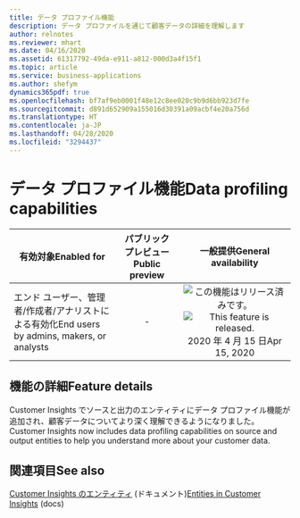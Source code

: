 ```yaml
---
title: データ プロファイル機能
description: データ プロファイルを通じて顧客データの詳細を理解します
author: relnotes
ms.reviewer: mhart
ms.date: 04/16/2020
ms.assetid: 61317792-49da-e911-a812-000d3a4f15f1
ms.topic: article
ms.service: business-applications
ms.author: shefym
dynamics365pdf: true
ms.openlocfilehash: bf7af9eb0001f48e12c8ee020c9b9d6bb923d7fe
ms.sourcegitcommit: d891d652909a155016d30391a09acbf4e20a756d
ms.translationtype: HT
ms.contentlocale: ja-JP
ms.lasthandoff: 04/28/2020
ms.locfileid: "3294437"
---
```

# <a name="data-profiling-capabilities"></a><span data-ttu-id="8a134-103">データ プロファイル機能</span><span class="sxs-lookup"><span data-stu-id="8a134-103">Data profiling capabilities</span></span>


| <span data-ttu-id="8a134-104">有効対象</span><span class="sxs-lookup"><span data-stu-id="8a134-104">Enabled for</span></span>    |  <span data-ttu-id="8a134-105">パブリック プレビュー</span><span class="sxs-lookup"><span data-stu-id="8a134-105">Public preview</span></span> | <span data-ttu-id="8a134-106">一般提供</span><span class="sxs-lookup"><span data-stu-id="8a134-106">General availability</span></span> | 
| ---------- | :----------: |:----------: |
|<span data-ttu-id="8a134-107">エンド ユーザー、管理者/作成者/アナリストによる有効化</span><span class="sxs-lookup"><span data-stu-id="8a134-107">End users by admins, makers, or analysts</span></span>|-| <span data-ttu-id="8a134-108">![この機能はリリース済みです。](/dynamics365-release-plan/media/green-checkmark.png "この機能はリリース済みです。")</span><span class="sxs-lookup"><span data-stu-id="8a134-108">![This feature is released.](/dynamics365-release-plan/media/green-checkmark.png "This feature is released.")</span></span> <span data-ttu-id="8a134-109">2020 年 4 月 15 日</span><span class="sxs-lookup"><span data-stu-id="8a134-109">Apr 15, 2020</span></span>|






## <a name="feature-details"></a><span data-ttu-id="8a134-110">機能の詳細</span><span class="sxs-lookup"><span data-stu-id="8a134-110">Feature details</span></span>
<!--feature detail start -->
<span data-ttu-id="8a134-111">Customer Insights でソースと出力のエンティティにデータ プロファイル機能が追加され、顧客データについてより深く理解できるようになりました。</span><span class="sxs-lookup"><span data-stu-id="8a134-111">Customer Insights now includes data profiling capabilities on source and output entities to help you understand more about your customer data.</span></span>
<!--feature detail end -->










## <a name="see-also"></a><span data-ttu-id="8a134-112">関連項目</span><span class="sxs-lookup"><span data-stu-id="8a134-112">See also</span></span>

<!--docs start-->
<span data-ttu-id="8a134-113">[Customer Insights のエンティティ](https://docs.microsoft.com/dynamics365/ai/customer-insights/pm-entities) (ドキュメント)</span><span class="sxs-lookup"><span data-stu-id="8a134-113">[Entities in Customer Insights](https://docs.microsoft.com/dynamics365/ai/customer-insights/pm-entities) (docs)</span></span>
<!--docs end-->
